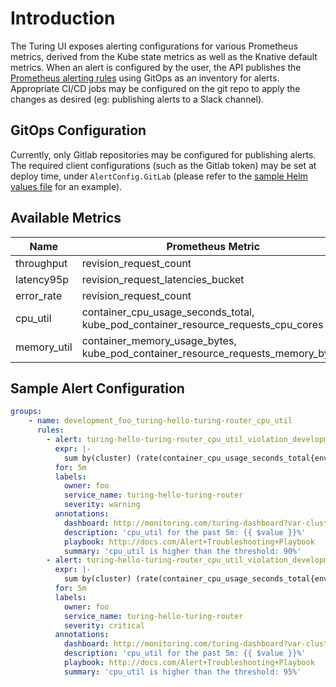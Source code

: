 # Introduction

The Turing UI exposes alerting configurations for various Prometheus metrics, derived from the Kube state metrics as well as the Knative default metrics. When an alert is configured by the user, the API publishes the [Prometheus alerting rules](https://prometheus.io/docs/prometheus/latest/configuration/alerting_rules/) using GitOps as an inventory for alerts. Appropriate CI/CD jobs may be configured on the git repo to apply the changes as desired (eg: publishing alerts to a Slack channel).

## GitOps Configuration

Currently, only Gitlab repositories may be configured for publishing alerts. The required client configurations (such as the Gitlab token) may be set at deploy time, under `AlertConfig.GitLab` (please refer to the [sample Helm values file](https://github.com/gojek/turing/blob/main/api/turing/config/example.yaml) for an example).

## Available Metrics

| Name | Prometheus Metric | Source |
| ---- | ----------------- | ------ |
| throughput | revision_request_count | Knative |
| latency95p | revision_request_latencies_bucket | Knative |
| error_rate | revision_request_count | Knative |
| cpu_util | container_cpu_usage_seconds_total, kube_pod_container_resource_requests_cpu_cores | Kube state |
| memory_util | container_memory_usage_bytes, kube_pod_container_resource_requests_memory_bytes | Kube state |

## Sample Alert Configuration

```yaml
groups:
    - name: development_foo_turing-hello-turing-router_cpu_util
      rules:
        - alert: turing-hello-turing-router_cpu_util_violation_development
          expr: |-
            sum by(cluster) (rate(container_cpu_usage_seconds_total{environment="staging",pod=~"turing-hello-turing-router-[0-9]*.*"}[1m])) / sum by(cluster) (kube_pod_container_resource_requests_cpu_cores{environment="staging",pod=~"turing-hello-turing-router-[0-9]*.*"}) * 100 > 90
          for: 5m
          labels:
            owner: foo
            service_name: turing-hello-turing-router
            severity: warning
          annotations:
            dashboard: http://monitoring.com/turing-dashboard?var-cluster=test-kube-cluster&var-project=test-project&var-experiment=turing-hello
            description: 'cpu_util for the past 5m: {{ $value }}%'
            playbook: http://docs.com/Alert+Troubleshooting+Playbook
            summary: 'cpu_util is higher than the threshold: 90%'
        - alert: turing-hello-turing-router_cpu_util_violation_development
          expr: |-
            sum by(cluster) (rate(container_cpu_usage_seconds_total{environment="staging",pod=~"turing-hello-turing-router-[0-9]*.*"}[1m])) / sum by(cluster) (kube_pod_container_resource_requests_cpu_cores{environment="staging",pod=~"turing-hello-turing-router-[0-9]*.*"}) * 100 > 95
          for: 5m
          labels:
            owner: foo
            service_name: turing-hello-turing-router
            severity: critical
          annotations:
            dashboard: http://monitoring.com/turing-dashboard?var-cluster=test-kube-cluster&var-project=test-project&var-experiment=turing-hello
            description: 'cpu_util for the past 5m: {{ $value }}%'
            playbook: http://docs.com/Alert+Troubleshooting+Playbook
            summary: 'cpu_util is higher than the threshold: 95%'
```